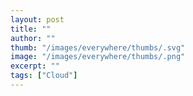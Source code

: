 ```yaml
---
layout: post
title: ""
author: ""
thumb: "/images/everywhere/thumbs/.svg"
image: "/images/everywhere/thumbs/.png"
excerpt: ""
tags: ["Cloud"]
---
```

